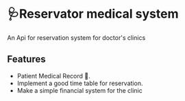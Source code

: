 # 🩺Reservator medical system  

An Api for reservation system for doctor's clinics 

## Features

- Patient Medical Record 🧾.
- Implement a good time table for reservation.
- Make a simple financial system for the clinic 


